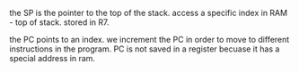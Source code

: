 the SP is the pointer to the top of the stack. access a specific index in RAM - top of stack.  stored in R7.

the PC points to an index.  we increment the PC in order to move to different instructions in the program. PC is not saved in a register becuase it has a special address in ram.